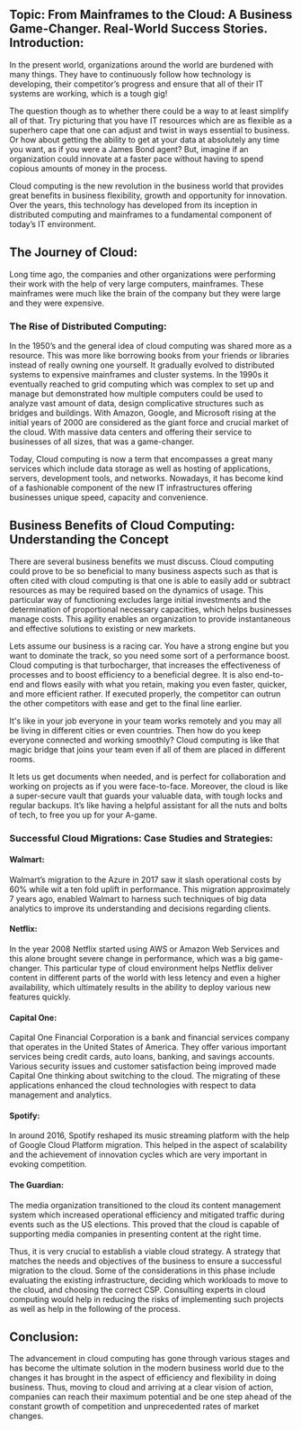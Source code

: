 ## **Topic: From Mainframes to the Cloud: A Business Game-Changer. Real-World Success Stories.**    Introduction:

In the present world, organizations around the world are burdened with many things. They have to continuously follow how technology is developing, their competitor’s progress and ensure that all of their IT systems are working, which is a tough gig\!

 The question though as to whether there could be a way to at least simplify all of that. Try picturing that you have  IT resources which are as flexible as a superhero cape that one can adjust and twist in ways essential to business. Or how about getting the ability to get at your data at absolutely any time you want, as if you were a James Bond agent? But, imagine if an organization could innovate at a faster pace without having to spend copious amounts of money in the process.

Cloud computing is the new revolution in the business world that provides great benefits in business flexibility, growth and opportunity for innovation. Over the years, this technology has developed from its inception in distributed computing and mainframes to a fundamental component of today’s IT environment.

## The Journey of Cloud:

Long time ago, the companies and other organizations were performing their work with the help of very large computers, mainframes. These mainframes were much like the brain of the company but they were large and they were expensive.

### The Rise of Distributed Computing:

In the 1950’s and the general idea of cloud computing  was shared more  as a resource. This was more like borrowing books from your friends or libraries instead of really owning one yourself. It gradually  evolved to distributed systems to expensive mainframes and cluster systems. In the 1990s it eventually reached to grid computing which was complex to set up and manage but demonstrated how multiple computers could be used to analyze vast amount of data, design complicative structures such as bridges and buildings. With  Amazon, Google, and Microsoft rising at the initial years of 2000 are considered as the giant force and crucial market of the cloud. With massive data centers and offering their service to businesses of all sizes, that was a game-changer.

Today, Cloud computing is now a term that encompasses a great many services  which include data storage as well as hosting of applications, servers, development tools, and networks. Nowadays,  it has become kind of a fashionable component of the new  IT infrastructures offering businesses unique speed, capacity and convenience.

## Business Benefits of Cloud Computing: Understanding the Concept

There are several business benefits we must discuss. Cloud computing could prove to be so beneficial to many business aspects such as that is often cited with cloud computing is that one is able to easily add or subtract resources as may be required based on the dynamics of usage. This particular way of functioning excludes large initial investments and the determination of proportional necessary capacities, which helps businesses manage costs. This agility enables an organization to provide instantaneous and effective solutions to existing or new markets.

Lets assume our business is a racing car. You have a strong engine but you want to dominate the track, so you need some sort of a performance boost. Cloud computing is that turbocharger, that increases the  effectiveness of processes and to boost efficiency to a beneficial degree. It is also end-to-end and flows easily with what you retain, making you even faster, quicker, and more efficient rather. If executed properly, the competitor can outrun the other competitors with ease and get to the final line earlier.

 It's like in your job everyone in your team works remotely and you may all be living in different cities or even countries. Then how do you keep everyone connected and working smoothly? Cloud computing is like that magic bridge that joins your team even if all of them are placed in different rooms.   
   
It lets us get documents when needed, and is perfect for collaboration and working on projects as if you were face-to-face. Moreover, the cloud is like a super-secure vault that guards your valuable data, with tough locks and regular backups. It’s like having a helpful assistant for all the nuts and bolts of tech, to free you up for your A-game.

### Successful Cloud Migrations: Case Studies and Strategies:

#### Walmart: 

Walmart’s migration to the Azure in 2017 saw it slash operational costs by 60% while wit a ten fold uplift in performance. This migration approximately 7 years ago, enabled Walmart to harness such techniques of big data analytics to improve its understanding and decisions regarding clients.

#### Netflix:

 In the year 2008 Netflix started using AWS or Amazon Web Services and this alone brought severe change in performance, which was a big game-changer. This particular type of cloud environment helps Netflix deliver content in different parts of the world with less letency and even a higher availability, which ultimately results in the ability to deploy various new features quickly.

#### Capital One:

Capital One Financial Corporation is a bank and financial services company that operates in the United States of America. They offer various important services being credit cards, auto loans, banking, and savings accounts. Various security issues and customer satisfaction being improved made Capital One thinking about switching to the cloud. The migrating of these applications enhanced the cloud technologies with respect to data management and analytics.

#### Spotify:

 In around 2016, Spotify reshaped its music streaming platform with the help of Google Cloud Platform migration. This helped in the aspect of scalability and the achievement of innovation cycles which are very important in evoking competition.

#### The Guardian:

The media organization transitioned to the cloud its content management system which increased operational efficiency and mitigated traffic during events such as the US elections. This proved that the cloud is capable of supporting media companies in presenting content at the right time.

Thus, it is very crucial to establish a viable cloud strategy. A strategy that matches the needs and objectives of the business to ensure a successful migration to the cloud. Some of the considerations in this phase include evaluating the existing infrastructure, deciding which workloads to move to the cloud, and choosing the correct CSP. Consulting experts in cloud computing would help in reducing the risks of implementing such projects as well as help in the following of the process.

## Conclusion:

The advancement in cloud computing has gone through various stages and has become the ultimate solution in the modern business world due to the changes it has brought in the aspect of efficiency and flexibility in doing business. Thus, moving to cloud and arriving at a clear vision of action, companies can reach their maximum potential and be one step ahead of the constant growth of competition and unprecedented rates of market changes.

